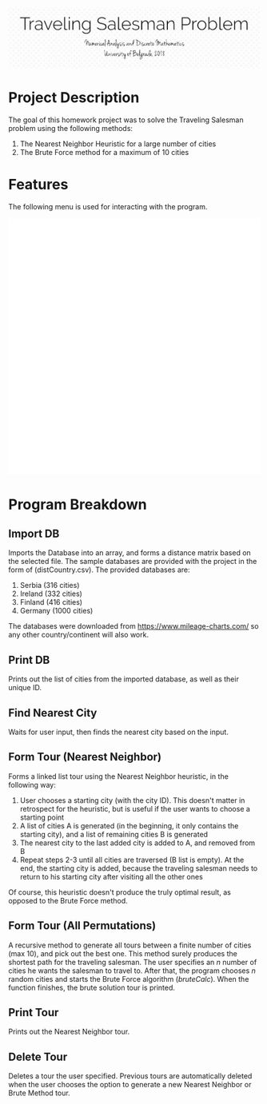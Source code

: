 ![Banner](https://raw.githubusercontent.com/zivkovicmilos/TSP/master/img/BannerImg.jpg)

# Project Description
The goal of this homework project was to solve the Traveling Salesman problem using the following methods:
1. The Nearest Neighbor Heuristic for a large number of cities
2. The Brute Force method for a maximum of 10 cities

# Features
The following menu is used for interacting with the program.

![Interactive Menu](./img/menu.svg)

# Program Breakdown
## Import DB
Imports the Database into an array, and forms a distance matrix based on the selected file. The sample databases are provided with the project in the form of (distCountry.csv). The provided databases are:

1. Serbia (316 cities)
2. Ireland (332 cities)
3. Finland (416 cities)
4. Germany (1000 cities)

The databases were downloaded from https://www.mileage-charts.com/ so any other country/continent will also work.
## Print DB
Prints out the list of cities from the imported database, as well as their unique ID.
## Find Nearest City
Waits for user input, then finds the nearest city based on the input.
## Form Tour (Nearest Neighbor)
Forms a linked list tour using the Nearest Neighbor heuristic, in the following way:
1. User chooses a starting city (with the city ID). This doesn't matter in retrospect for the heuristic, but is useful if the user wants to choose a starting point
2. A list of cities A is generated (in the beginning, it only contains the starting city), and a list of remaining cities B is generated
3. The nearest city to the last added city is added to A, and removed from B
4. Repeat steps 2-3 until all cities are traversed (B list is empty). At the end, the starting city is added, because the traveling salesman needs to return to his starting city after visiting all the other ones

Of course, this heuristic doesn't produce the truly optimal result, as opposed to the Brute Force method.
## Form Tour (All Permutations)
A recursive method to generate all tours between a finite number of cities (max 10), and pick out the best one. This method surely produces the shortest path for the traveling salesman.
The user specifies an *n* number of cities he wants the salesman to travel to. After that, the program chooses *n* random cities and starts the Brute Force algorithm (*bruteCalc*).
When the function finishes, the brute solution tour is printed.
## Print Tour
Prints out the Nearest Neighbor tour.
## Delete Tour
Deletes a tour the user specified. 
Previous tours are automatically deleted when the user chooses the option to generate a new Nearest Neighbor or Brute Method tour.
